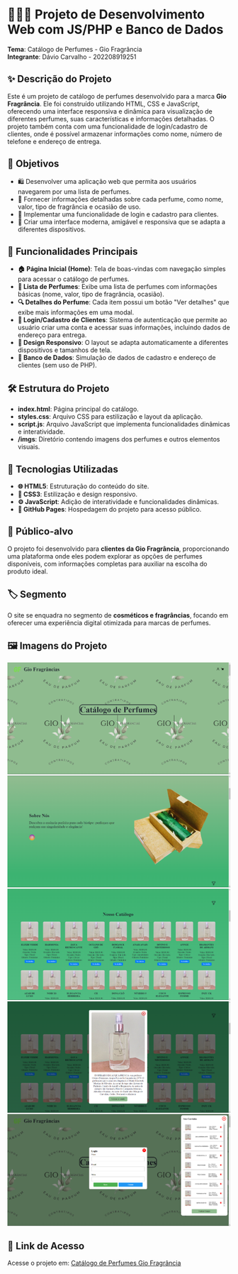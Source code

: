 
# 👩‍💼🏢 Projeto de Desenvolvimento Web com JS/PHP e Banco de Dados  
**Tema**: Catálogo de Perfumes - Gio Fragrância  
**Integrante**: Dávio Carvalho - 202208919251

## ✨ Descrição do Projeto
Este é um projeto de catálogo de perfumes desenvolvido para a marca **Gio Fragrância**. Ele foi construído utilizando HTML, CSS e JavaScript, oferecendo uma interface responsiva e dinâmica para visualização de diferentes perfumes, suas características e informações detalhadas. O projeto também conta com uma funcionalidade de login/cadastro de clientes, onde é possível armazenar informações como nome, número de telefone e endereço de entrega.

## 🎯 Objetivos
- 🛍️ Desenvolver uma aplicação web que permita aos usuários navegarem por uma lista de perfumes.
- 📜 Fornecer informações detalhadas sobre cada perfume, como nome, valor, tipo de fragrância e ocasião de uso.
- 👥 Implementar uma funcionalidade de login e cadastro para clientes.
- 📱 Criar uma interface moderna, amigável e responsiva que se adapta a diferentes dispositivos.

## 🔑 Funcionalidades Principais
- **🏠 Página Inicial (Home)**: Tela de boas-vindas com navegação simples para acessar o catálogo de perfumes.
- **🧴 Lista de Perfumes**: Exibe uma lista de perfumes com informações básicas (nome, valor, tipo de fragrância, ocasião).
- **🔍 Detalhes do Perfume**: Cada item possui um botão "Ver detalhes" que exibe mais informações em uma modal.
- **🔐 Login/Cadastro de Clientes**: Sistema de autenticação que permite ao usuário criar uma conta e acessar suas informações, incluindo dados de endereço para entrega.
- **📲 Design Responsivo**: O layout se adapta automaticamente a diferentes dispositivos e tamanhos de tela.
- **💾 Banco de Dados**: Simulação de dados de cadastro e endereço de clientes (sem uso de PHP).

## 🛠️ Estrutura do Projeto
- **index.html**: Página principal do catálogo.
- **styles.css**: Arquivo CSS para estilização e layout da aplicação.
- **script.js**: Arquivo JavaScript que implementa funcionalidades dinâmicas e interatividade.
- **/imgs**: Diretório contendo imagens dos perfumes e outros elementos visuais.

## 🧰 Tecnologias Utilizadas
- **🌐 HTML5**: Estruturação do conteúdo do site.
- **🎨 CSS3**: Estilização e design responsivo.
- **⚙️ JavaScript**: Adição de interatividade e funcionalidades dinâmicas.
- **🚀 GitHub Pages**: Hospedagem do projeto para acesso público.

## 👥 Público-alvo
O projeto foi desenvolvido para **clientes da Gio Fragrância**, proporcionando uma plataforma onde eles podem explorar as opções de perfumes disponíveis, com informações completas para auxiliar na escolha do produto ideal.

## 🏷️ Segmento
O site se enquadra no segmento de **cosméticos e fragrâncias**, focando em oferecer uma experiência digital otimizada para marcas de perfumes.

## 🖼️ Imagens do Projeto
![Página Inicial](design/PrtSc/home.png)  
![Lista de Perfumes](design/PrtSc/sobre.png)  
![Lista de Perfumes](design/PrtSc/lista.png)  
![Detalhes do Perfume](design/PrtSc/modal.png)  
![Tela de Login](design/PrtSc/telalogincarrinho.png)

## 🔗 Link de Acesso
Acesse o projeto em: [Catálogo de Perfumes Gio Fragrância](https://davio27.github.io/Projeto_Dev_Web/)

